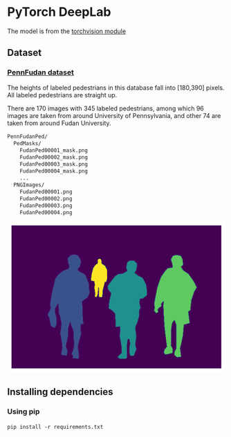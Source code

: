 #  PyTorch DeepLab

The model is from the [ torchvision module ]( sttps://pytorch.org/vision/stable/models.html#semantic-segmentation )

## Dataset
### [ PennFudan dataset ](https://www.cis.upenn.edu/~jshi/ped_html/)

The heights of labeled pedestrians in this database fall into [180,390] pixels. All labeled pedestrians are straight up.

There are 170 images with 345 labeled pedestrians, among which 96 images are taken from around University of Pennsylvania, and other 74 are taken from around Fudan University.

```
PennFudanPed/
  PedMasks/
    FudanPed00001_mask.png
    FudanPed00002_mask.png
    FudanPed00003_mask.png
    FudanPed00004_mask.png
    ...
  PNGImages/
    FudanPed00001.png
    FudanPed00002.png
    FudanPed00003.png
    FudanPed00004.png
```
![mask](images/mask.png)
## Installing dependencies
### Using pip
```
pip install -r requirements.txt
```